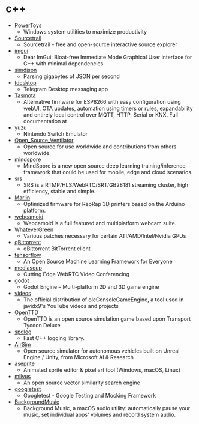 # c++
- [PowerToys](https://github.com/microsoft/PowerToys)
  - Windows system utilities to maximize productivity
- [Sourcetrail](https://github.com/CoatiSoftware/Sourcetrail)
  - Sourcetrail - free and open-source interactive source explorer
- [imgui](https://github.com/ocornut/imgui)
  - Dear ImGui: Bloat-free Immediate Mode Graphical User interface for C++ with minimal dependencies
- [simdjson](https://github.com/simdjson/simdjson)
  - Parsing gigabytes of JSON per second
- [tdesktop](https://github.com/telegramdesktop/tdesktop)
  - Telegram Desktop messaging app
- [Tasmota](https://github.com/arendst/Tasmota)
  - Alternative firmware for ESP8266 with easy configuration using webUI, OTA updates, automation using timers or rules, expandability and entirely local control over MQTT, HTTP, Serial or KNX. Full documentation at
- [yuzu](https://github.com/yuzu-emu/yuzu)
  - Nintendo Switch Emulator
- [Open_Source_Ventilator](https://github.com/CSSALTlab/Open_Source_Ventilator)
  - Open source for use worldwide and contributions from others worldwide
- [mindspore](https://github.com/mindspore-ai/mindspore)
  - MindSpore is a new open source deep learning training/inference framework that could be used for mobile, edge and cloud scenarios.
- [srs](https://github.com/ossrs/srs)
  - SRS is a RTMP/HLS/WebRTC/SRT/GB28181 streaming cluster, high efficiency, stable and simple.
- [Marlin](https://github.com/MarlinFirmware/Marlin)
  - Optimized firmware for RepRap 3D printers based on the Arduino platform.
- [webcamoid](https://github.com/webcamoid/webcamoid)
  - Webcamoid is a full featured and multiplatform webcam suite.
- [WhateverGreen](https://github.com/acidanthera/WhateverGreen)
  - Various patches necessary for certain ATI/AMD/Intel/Nvidia GPUs
- [qBittorrent](https://github.com/qbittorrent/qBittorrent)
  - qBittorrent BitTorrent client
- [tensorflow](https://github.com/tensorflow/tensorflow)
  - An Open Source Machine Learning Framework for Everyone
- [mediasoup](https://github.com/versatica/mediasoup)
  - Cutting Edge WebRTC Video Conferencing
- [godot](https://github.com/godotengine/godot)
  - Godot Engine – Multi-platform 2D and 3D game engine
- [videos](https://github.com/OneLoneCoder/videos)
  - The official distribution of olcConsoleGameEngine, a tool used in javidx9's YouTube videos and projects
- [OpenTTD](https://github.com/OpenTTD/OpenTTD)
  - OpenTTD is an open source simulation game based upon Transport Tycoon Deluxe
- [spdlog](https://github.com/gabime/spdlog)
  - Fast C++ logging library.
- [AirSim](https://github.com/microsoft/AirSim)
  - Open source simulator for autonomous vehicles built on Unreal Engine / Unity, from Microsoft AI & Research
- [aseprite](https://github.com/aseprite/aseprite)
  - Animated sprite editor & pixel art tool (Windows, macOS, Linux)
- [milvus](https://github.com/milvus-io/milvus)
  - An open source vector similarity search engine
- [googletest](https://github.com/google/googletest)
  - Googletest - Google Testing and Mocking Framework
- [BackgroundMusic](https://github.com/kyleneideck/BackgroundMusic)
  - Background Music, a macOS audio utility: automatically pause your music, set individual apps' volumes and record system audio.

